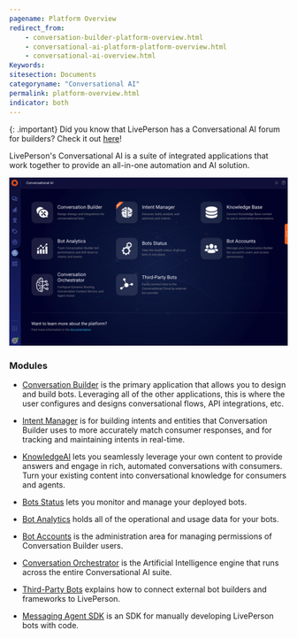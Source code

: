 ```yaml
---
pagename: Platform Overview
redirect_from:
    - conversation-builder-platform-overview.html
    - conversational-ai-platform-platform-overview.html
    - conversational-ai-overview.html
Keywords:
sitesection: Documents
categoryname: "Conversational AI"
permalink: platform-overview.html
indicator: both
---
```


{: .important}
Did you know that LivePerson has a Conversational AI forum for builders? Check it out [here](https://talkyard.livepersonai.com/)!

LivePerson's Conversational AI is a suite of integrated applications that work together to provide an all-in-one automation and AI solution.

<img class="fancyimage" style="width:750px" src="img/ConvoBuilder/platform_main.png">

### Modules

- [Conversation Builder](conversation-builder-bot-workspace.html) is the primary application that allows you to design and build bots. Leveraging all of the other applications, this is where the user configures and designs conversational flows, API integrations, etc.

- [Intent Manager](intent-manager-overview.html) is for building intents and entities that Conversation Builder uses to more accurately match consumer responses, and for tracking and maintaining intents in real-time.

- [KnowledgeAI](knowledgeai-overview.html) lets you seamlessly leverage your own content to provide answers and engage in rich, automated conversations with consumers. Turn your existing content into conversational knowledge for consumers and agents.

- [Bots Status](bots-status-overview.html) lets you monitor and manage your deployed bots.

- [Bot Analytics](bot-analytics-overview.html) holds all of the operational and usage data for your bots.

- [Bot Accounts](bot-accounts-permissions-per-role.html) is the administration area for managing permissions of Conversation Builder users.

- [Conversation Orchestrator](maven-overview.html) is the Artificial Intelligence engine that runs across the entire Conversational AI suite.

- [Third-Party Bots](third-party-bots-getting-started.html) explains how to connect external bot builders and frameworks to LivePerson.

- [Messaging Agent SDK](messaging-agent-sdk-overview.html) is an SDK for manually developing LivePerson bots with code.